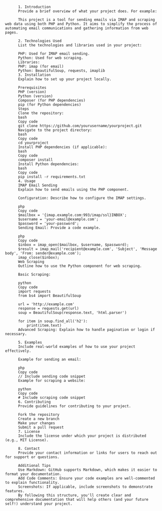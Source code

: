      
          1. Introduction
          Provide a brief overview of what your project does. For example:
          
          This project is a tool for sending emails via IMAP and scraping web data using both PHP and Python. It aims to simplify the process of automating email communications and gathering information from web pages.
          
          2. Technologies Used
          List the technologies and libraries used in your project:
          
          PHP: Used for IMAP email sending.
          Python: Used for web scraping.
          Libraries:
          PHP: imap (for email)
          Python: BeautifulSoup, requests, imaplib
          3. Installation
          Explain how to set up your project locally.
          
          Prerequisites
          PHP (version)
          Python (version)
          Composer (for PHP dependencies)
          pip (for Python dependencies)
          Steps
          Clone the repository:
          bash
          Copy code
          git clone https://github.com/yourusername/yourproject.git
          Navigate to the project directory:
          bash
          Copy code
          cd yourproject
          Install PHP dependencies (if applicable):
          bash
          Copy code
          composer install
          Install Python dependencies:
          bash
          Copy code
          pip install -r requirements.txt
          4. Usage
          IMAP Email Sending
          Explain how to send emails using the PHP component.
          
          Configuration: Describe how to configure the IMAP settings.
          
          php
          Copy code
          $mailbox = '{imap.example.com:993/imap/ssl}INBOX';
          $username = 'your-email@example.com';
          $password = 'your-password';
          Sending Email: Provide a code example.
          
          php
          Copy code
          $inbox = imap_open($mailbox, $username, $password);
          $result = imap_mail('recipient@example.com', 'Subject', 'Message body', 'From: sender@example.com');
          imap_close($inbox);
          Web Scraping
          Outline how to use the Python component for web scraping.
          
          Basic Scraping:
          
          python
          Copy code
          import requests
          from bs4 import BeautifulSoup
          
          url = 'http://example.com'
          response = requests.get(url)
          soup = BeautifulSoup(response.text, 'html.parser')
          
          for item in soup.find_all('h2'):
              print(item.text)
          Advanced Scraping: Explain how to handle pagination or login if necessary.
          
          5. Examples
          Include real-world examples of how to use your project effectively.
          
          Example for sending an email:
          
          php
          Copy code
          // Include sending code snippet
          Example for scraping a website:
          
          python
          Copy code
          # Include scraping code snippet
          6. Contributing
          Provide guidelines for contributing to your project.
          
          Fork the repository
          Create a new branch
          Make your changes
          Submit a pull request
          7. License
          Include the license under which your project is distributed (e.g., MIT License).
          
          8. Contact
          Provide your contact information or links for users to reach out for support or questions.
          
          Additional Tips
          Use Markdown: GitHub supports Markdown, which makes it easier to format your documentation.
          Add Code Comments: Ensure your code examples are well-commented to explain functionality.
          Screenshots: If applicable, include screenshots to demonstrate features.
          By following this structure, you'll create clear and comprehensive documentation that will help others (and your future self!) understand your project.
